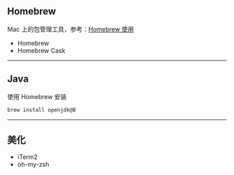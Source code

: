 ## Homebrew

Mac 上的包管理工具，参考：[Homebrew 使用](./Homebrew.md)

- Homebrew
- Homebrew Cask


---

## Java

使用 Homebrew 安装

```bash
brew install openjdk@8
```


---

## 美化

- iTerm2
- oh-my-zsh
